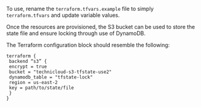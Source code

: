 To use, rename the `terraform.tfvars.example` file to simply `terraform.tfvars` and update variable values.

Once the resources are provisioned, the S3 bucket can be used to store the state file and ensure locking through use of DynamoDB. 

The Terraform configuration block should resemble the following:

```
terraform {
 backend “s3” {
 encrypt = true
 bucket = "technicloud-s3-tfstate-use2"
 dynamodb_table = "tfstate-lock"
 region = us-east-2
 key = path/to/state/file
 }
}
```